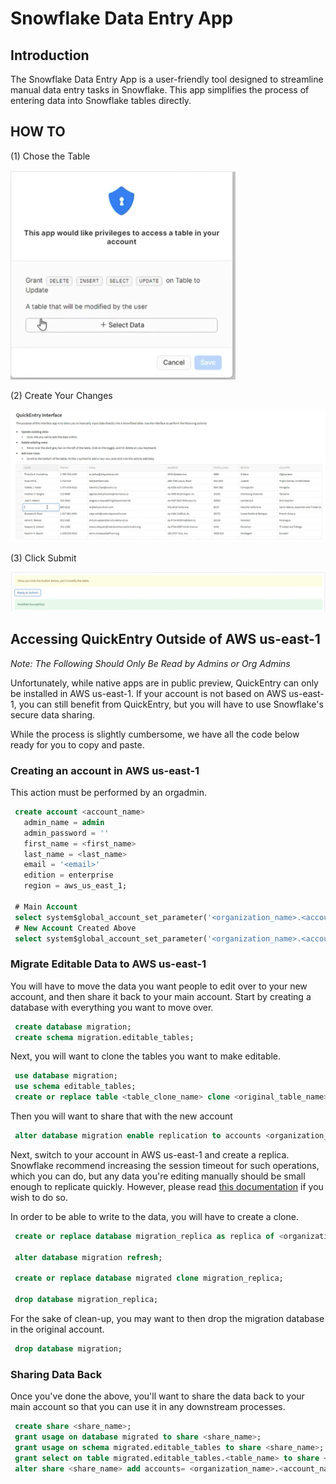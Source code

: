 # Snowflake Data Entry App
 
## Introduction
 
The Snowflake Data Entry App is a user-friendly tool designed to streamline manual data entry tasks in Snowflake. This app simplifies the process of entering data into Snowflake tables directly.
 
## HOW TO

(1) Chose the Table

![image1](screenshots/image1.png)

(2) Create Your Changes

![image2](screenshots/image2.png)

(3) Click Submit

![image3](screenshots/image3.png)

## Accessing QuickEntry Outside of AWS us-east-1

*Note: The Following Should Only Be Read by Admins or Org Admins*

Unfortunately, while native apps are in public preview, QuickEntry can only be installed in AWS us-east-1. If your account is not based on AWS us-east-1, you can still benefit from QuickEntry, but you will have to use Snowflake's secure data sharing.

While the process is slightly cumbersome, we have all the code below ready for you to copy and paste. 

### Creating an account in AWS us-east-1 

This action must be performed by an orgadmin.

```sql
 create account <account_name>
   admin_name = admin
   admin_password = ''
   first_name = <first_name>
   last_name = <last_name>
   email = '<email>'
   edition = enterprise
   region = aws_us_east_1;

 # Main Account
 select system$global_account_set_parameter('<organization_name>.<account_name>', 'ENABLE_ACCOUNT_DATABASE_REPLICATION', 'true');
 # New Account Created Above
 select system$global_account_set_parameter('<organization_name>.<account_name>', 'ENABLE_ACCOUNT_DATABASE_REPLICATION', 'true');
```

### Migrate Editable Data to AWS us-east-1

You will have to move the data you want people to edit over to your new account, and then share it back to your main account. Start by creating a database with everything you want to move over. 

```sql
 create database migration;
 create schema migration.editable_tables;
```

Next, you will want to clone the tables you want to make editable.

```sql
 use database migration;
 use schema editable_tables;
 create or replace table <table_clone_name> clone <original_table_name>;
```

Then you will want to share that with the new account

```sql
 alter database migration enable replication to accounts <organization_name>.<account_name>
```
Next, switch to your account in AWS us-east-1 and create a replica. Snowflake recommend increasing the session timeout for such operations, which you can do, but any data you're editing manually should be small enough to replicate quickly. However, please read [this documentation](https://docs.snowflake.com/en/user-guide/database-replication-config#increasing-the-statement-timeout-for-the-initial-replication) if you wish to do so.

In order to be able to write to the data, you will have to create a clone.

```sql
 create or replace database migration_replica as replica of <organization_name>.<account_name>.migration;

 alter database migration refresh;

 create or replace database migrated clone migration_replica;

 drop database migration_replica;
```

For the sake of clean-up, you may want to then drop the migration database in the original account.

```sql
 drop database migration;
```

### Sharing Data Back

Once you've done the above, you'll want to share the data back to your main account so that you can use it in any downstream processes. 

```sql
 create share <share_name>;
 grant usage on database migrated to share <share_name>;
 grant usage on schema migrated.editable_tables to share <share_name>;
 grant select on table migrated.editable_tables.<table_name> to share <share_name>;
 alter share <share_name> add accounts= <organization_name>.<account_name>;
```